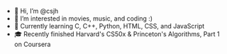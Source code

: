 - 👋 Hi, I’m @csjh
- 👀 I’m interested in movies, music, and coding :)
- 🌱 Currently learning C, C++, Python, HTML, CSS, and JavaScript
- 🎓 Recently finished Harvard's CS50x & Princeton's Algorithms, Part 1 on Coursera

<!---
csjh/csjh is a ✨ special ✨ repository because its `README.md` (this file) appears on your GitHub profile.
You can click the Preview link to take a look at your changes.
--->
